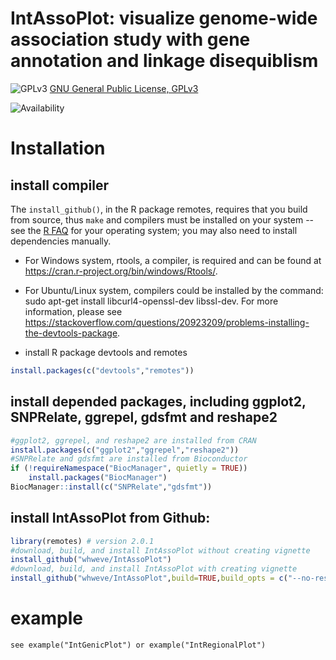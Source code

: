 IntAssoPlot: visualize genome-wide association study with gene annotation and linkage disequiblism
====

![GPLv3](http://www.gnu.org/graphics/gplv3-88x31.png)
[GNU General Public License, GPLv3](http://www.gnu.org/copyleft/gpl.html)

![Availability](https://github.com/whweve/IntAssoPlot)

# Installation
## install compiler
The `install_github()`, in the R package remotes, requires that you build from source, thus `make` and compilers must be installed on your system -- see the [R FAQ](http://cran.r-project.org/faqs.html) for your operating system; you may also need to install dependencies manually. 

* For Windows system, rtools, a compiler, is required and can be found at https://cran.r-project.org/bin/windows/Rtools/.

* For Ubuntu/Linux system, compilers could be installed by the command: sudo apt-get install libcurl4-openssl-dev libssl-dev. For more information, please see https://stackoverflow.com/questions/20923209/problems-installing-the-devtools-package.

* install R package devtools and remotes
```R
install.packages(c("devtools","remotes"))
```

## install depended packages, including ggplot2, SNPRelate, ggrepel, gdsfmt and reshape2
```R
#ggplot2, ggrepel, and reshape2 are installed from CRAN
install.packages(c("ggplot2","ggrepel","reshape2"))
#SNPRelate and gdsfmt are installed from Bioconductor
if (!requireNamespace("BiocManager", quietly = TRUE))
    install.packages("BiocManager")
BiocManager::install(c("SNPRelate","gdsfmt"))
```
## install IntAssoPlot from Github:
```R
library(remotes) # version 2.0.1
#download, build, and install IntAssoPlot without creating vignette
install_github("whweve/IntAssoPlot")
#download, build, and install IntAssoPlot with creating vignette
install_github("whweve/IntAssoPlot",build=TRUE,build_opts = c("--no-resave-data", "--no-manual"))
```

# example
```
see example("IntGenicPlot") or example("IntRegionalPlot")

